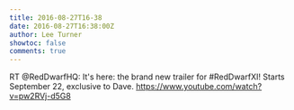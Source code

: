 ```yaml
---
title: 2016-08-27T16-38
date: 2016-08-27T16:38:00Z
author: Lee Turner
showtoc: false
comments: true
---
```


RT @RedDwarfHQ: It's here: the brand new trailer for #RedDwarfXI! Starts September 22, exclusive to Dave. https://www.youtube.com/watch?v=pw2RVj-d5G8

